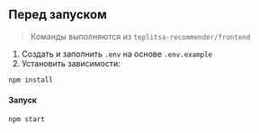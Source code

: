 ## Перед запуском

> Команды выполняются из `teplitsa-recommender/frontend`

1. Создать и заполнить `.env` на основе `.env.example`
2. Установить зависимости:
```bash
npm install
```

#### Запуск 

```bash
npm start
```
